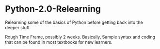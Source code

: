 # Python-2.0-Relearning
Relearning some of the basics of Python before getting back into the deeper stuff.

Rough Time Frame, possibly 2 weeks. Basically, Sample syntax and coding that can be found in most textbooks for new learners.
